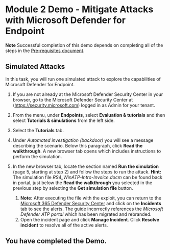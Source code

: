 # Module 2 Demo - Mitigate Attacks with Microsoft Defender for Endpoint



**Note** Successful completion of this demo depends on completing all of the steps in the  [Pre-requisites document](00-prerequisites.md). 

## Simulated Attacks

In this task, you will run one simulated attack to explore the capabilities of Microsoft Defender for Endpoint.

1. If you are not already at the Microsoft Defender Security Center in your browser, go to the Microsoft Defender Security Center at (https://security.microsoft.com) logged in as Admin for your tenant.

1. From the menu, under **Endpoints**, select **Evaluation & tutorials** and then select **Tutorials & simulations** from the left side.

1. Select the **Tutorials** tab.

1. Under *Automated investigation (backdoor)* you will see a message describing the scenario. Below this paragraph, click **Read the walkthrough**. A new browser tab opens which includes instructions to perform the simulation.

1. In the new browser tab, locate the section named **Run the simulation** (page 5, starting at step 2) and follow the steps to run the attack. **Hint:** The simulation file *RS4_WinATP-Intro-Invoice.docm* can be found back in portal, just below the **Read the walkthrough** you selected in the previous step by selecting the **Get simulation file** button.

    1. **Note:** After executing the file with the  exploit, you can return to the [Microsoft 365 Defender Security Center](https://security.microsoft.com) and click on the **Incidents** tab to see the alerts. The guide incorrectly references the *Microsoft Defender ATP portal* which has been migrated and rebranded.
    1. Open the incident page and click **Manage Incident**. Click **Resolve incident** to resolve all of the active alerts.


## You have completed the Demo.